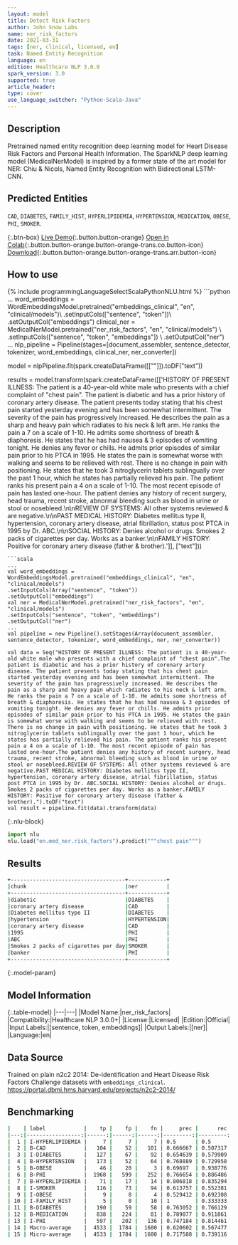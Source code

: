 ```yaml
---
layout: model
title: Detect Risk Factors
author: John Snow Labs
name: ner_risk_factors
date: 2021-03-31
tags: [ner, clinical, licensed, en]
task: Named Entity Recognition
language: en
edition: Healthcare NLP 3.0.0
spark_version: 3.0
supported: true
article_header:
type: cover
use_language_switcher: "Python-Scala-Java"
---
```


## Description

Pretrained named entity recognition deep learning model for Heart Disease Risk Factors and Personal Health Information. The SparkNLP deep learning model (MedicalNerModel) is inspired by a former state of the art model for NER: Chiu & Nicols, Named Entity Recognition with Bidirectional LSTM-CNN.

## Predicted Entities

`CAD`, `DIABETES`, `FAMILY_HIST`, `HYPERLIPIDEMIA`, `HYPERTENSION`, `MEDICATION`, `OBESE`, `PHI`, `SMOKER`.

{:.btn-box}
[Live Demo](https://demo.johnsnowlabs.com/healthcare/NER_RISK_FACTORS/){:.button.button-orange}
[Open in Colab](https://colab.research.google.com/github/JohnSnowLabs/spark-nlp-workshop/blob/master/tutorials/Certification_Trainings/Healthcare/1.Clinical_Named_Entity_Recognition_Model.ipynb){:.button.button-orange.button-orange-trans.co.button-icon}
[Download](https://s3.amazonaws.com/auxdata.johnsnowlabs.com/clinical/models/ner_risk_factors_en_3.0.0_3.0_1617208442757.zip){:.button.button-orange.button-orange-trans.arr.button-icon}

## How to use



<div class="tabs-box" markdown="1">
{% include programmingLanguageSelectScalaPythonNLU.html %}
```python
...
word_embeddings = WordEmbeddingsModel.pretrained("embeddings_clinical", "en", "clinical/models")\
.setInputCols(["sentence", "token"])\
.setOutputCol("embeddings")
clinical_ner = MedicalNerModel.pretrained("ner_risk_factors", "en", "clinical/models") \
.setInputCols(["sentence", "token", "embeddings"]) \
.setOutputCol("ner")
...
nlp_pipeline = Pipeline(stages=[document_assembler, sentence_detector, tokenizer, word_embeddings, clinical_ner, ner_converter])

model = nlpPipeline.fit(spark.createDataFrame([[""]]).toDF("text"))

results = model.transform(spark.createDataFrame([['HISTORY OF PRESENT ILLNESS: The patient is a 40-year-old white male who presents with a chief complaint of "chest pain". The patient is diabetic and has a prior history of coronary artery disease. The patient presents today stating that his chest pain started yesterday evening and has been somewhat intermittent. The severity of the pain has progressively increased. He describes the pain as a sharp and heavy pain which radiates to his neck & left arm. He ranks the pain a 7 on a scale of 1-10. He admits some shortness of breath & diaphoresis. He states that he has had nausea & 3 episodes of vomiting tonight. He denies any fever or chills. He admits prior episodes of similar pain prior to his PTCA in 1995. He states the pain is somewhat worse with walking and seems to be relieved with rest. There is no change in pain with positioning. He states that he took 3 nitroglycerin tablets sublingually over the past 1 hour, which he states has partially relieved his pain. The patient ranks his present pain a 4 on a scale of 1-10. The most recent episode of pain has lasted one-hour. The patient denies any history of recent surgery, head trauma, recent stroke, abnormal bleeding such as blood in urine or stool or nosebleed.\n\nREVIEW OF SYSTEMS: All other systems reviewed & are negative.\n\nPAST MEDICAL HISTORY: Diabetes mellitus type II, hypertension, coronary artery disease, atrial fibrillation, status post PTCA in 1995 by Dr. ABC.\n\nSOCIAL HISTORY: Denies alcohol or drugs. Smokes 2 packs of cigarettes per day. Works as a banker.\n\nFAMILY HISTORY: Positive for coronary artery disease (father & brother).']], ["text"]))
```
```scala
...
val word_embeddings = WordEmbeddingsModel.pretrained("embeddings_clinical", "en", "clinical/models")
.setInputCols(Array("sentence", "token"))
.setOutputCol("embeddings")
val ner = MedicalNerModel.pretrained("ner_risk_factors", "en", "clinical/models")
.setInputCols("sentence", "token", "embeddings")
.setOutputCol("ner")
...
val pipeline = new Pipeline().setStages(Array(document_assembler, sentence_detector, tokenizer, word_embeddings, ner, ner_converter))

val data = Seq("HISTORY OF PRESENT ILLNESS: The patient is a 40-year-old white male who presents with a chief complaint of "chest pain".The patient is diabetic and has a prior history of coronary artery disease. The patient presents today stating that his chest pain started yesterday evening and has been somewhat intermittent. The severity of the pain has progressively increased. He describes the pain as a sharp and heavy pain which radiates to his neck & left arm. He ranks the pain a 7 on a scale of 1-10. He admits some shortness of breath & diaphoresis. He states that he has had nausea & 3 episodes of vomiting tonight. He denies any fever or chills. He admits prior episodes of similar pain prior to his PTCA in 1995. He states the pain is somewhat worse with walking and seems to be relieved with rest. There is no change in pain with positioning. He states that he took 3 nitroglycerin tablets sublingually over the past 1 hour, which he states has partially relieved his pain. The patient ranks his present pain a 4 on a scale of 1-10. The most recent episode of pain has lasted one-hour.The patient denies any history of recent surgery, head trauma, recent stroke, abnormal bleeding such as blood in urine or stool or nosebleed.REVIEW OF SYSTEMS: All other systems reviewed & are negative.PAST MEDICAL HISTORY: Diabetes mellitus type II, hypertension, coronary artery disease, atrial fibrillation, status post PTCA in 1995 by Dr. ABC.SOCIAL HISTORY: Denies alcohol or drugs. Smokes 2 packs of cigarettes per day. Works as a banker.FAMILY HISTORY: Positive for coronary artery disease (father & brother).").toDF("text")
val result = pipeline.fit(data).transform(data)
```


{:.nlu-block}
```python
import nlu
nlu.load("en.med_ner.risk_factors").predict("""chest pain""")
```

</div>

## Results

```bash
+------------------------------------+------------+
|chunk                               |ner         |
+------------------------------------+------------+
|diabetic                            |DIABETES    |
|coronary artery disease             |CAD         |
|Diabetes mellitus type II           |DIABETES    |
|hypertension                        |HYPERTENSION|
|coronary artery disease             |CAD         |
|1995                                |PHI         |
|ABC                                 |PHI         |
|Smokes 2 packs of cigarettes per day|SMOKER      |
|banker                              |PHI         |
+------------------------------------+------------+
```

{:.model-param}
## Model Information

{:.table-model}
|---|---|
|Model Name:|ner_risk_factors|
|Compatibility:|Healthcare NLP 3.0.0+|
|License:|Licensed|
|Edition:|Official|
|Input Labels:|[sentence, token, embeddings]|
|Output Labels:|[ner]|
|Language:|en|

## Data Source

Trained on plain n2c2 2014: De-identification and Heart Disease Risk Factors Challenge datasets with ``embeddings_clinical``.
https://portal.dbmi.hms.harvard.edu/projects/n2c2-2014/

## Benchmarking

```bash
|    | label            |    tp |    fp |    fn |     prec |      rec |       f1 |
|---:|-----------------:|------:|------:|------:|---------:|---------:|---------:|
|  1 | I-HYPERLIPIDEMIA |     7 |     7 |     7 | 0.5      | 0.5      | 0.5      |
|  2 | B-CAD            |   104 |    52 |   101 | 0.666667 | 0.507317 | 0.576177 |
|  3 | I-DIABETES       |   127 |    67 |    92 | 0.654639 | 0.579909 | 0.615012 |
|  4 | B-HYPERTENSION   |   173 |    52 |    64 | 0.768889 | 0.729958 | 0.748918 |
|  5 | B-OBESE          |    46 |    20 |     3 | 0.69697  | 0.938776 | 0.8      |
|  6 | B-PHI            |  1968 |   599 |   252 | 0.766654 | 0.886486 | 0.822227 |
|  7 | B-HYPERLIPIDEMIA |    71 |    17 |    14 | 0.806818 | 0.835294 | 0.820809 |
|  8 | I-SMOKER         |   116 |    73 |    94 | 0.613757 | 0.552381 | 0.581454 |
|  9 | I-OBESE          |     9 |     8 |     4 | 0.529412 | 0.692308 | 0.6      |
| 10 | I-FAMILY_HIST    |     5 |     0 |    10 | 1        | 0.333333 | 0.5      |
| 11 | B-DIABETES       |   190 |    59 |    58 | 0.763052 | 0.766129 | 0.764587 |
| 12 | B-MEDICATION     |   838 |   224 |    81 | 0.789077 | 0.911861 | 0.846037 |
| 13 | I-PHI            |   597 |   202 |   136 | 0.747184 | 0.814461 | 0.779373 |
| 14 | Macro-average    |  4533 |  1784 |  1600 | 0.620602 | 0.567477 | 0.592852 |
| 15 | Micro-average    |  4533 |  1784 |  1600 | 0.717588 | 0.739116 | 0.728193 |
```
